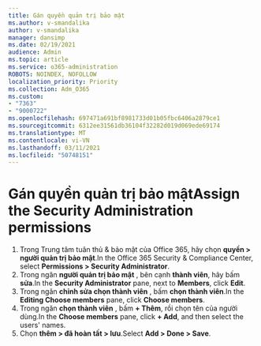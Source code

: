 ```yaml
---
title: Gán quyền quản trị bảo mật
ms.author: v-smandalika
author: v-smandalika
manager: dansimp
ms.date: 02/19/2021
audience: Admin
ms.topic: article
ms.service: o365-administration
ROBOTS: NOINDEX, NOFOLLOW
localization_priority: Priority
ms.collection: Adm_O365
ms.custom:
- "7363"
- "9000722"
ms.openlocfilehash: 697471a691bf8981733d01b05fbc6406a2879ce1
ms.sourcegitcommit: 6312ee31561db36104f32282d019d069ede69174
ms.translationtype: MT
ms.contentlocale: vi-VN
ms.lasthandoff: 03/11/2021
ms.locfileid: "50748151"
---
```

# <a name="assign-the-security-administration-permissions"></a><span data-ttu-id="d45a5-102">Gán quyền quản trị bảo mật</span><span class="sxs-lookup"><span data-stu-id="d45a5-102">Assign the Security Administration permissions</span></span>

1. <span data-ttu-id="d45a5-103">Trong Trung tâm tuân thủ & bảo mật của Office 365, hãy chọn **quyền > người quản trị bảo mật**.</span><span class="sxs-lookup"><span data-stu-id="d45a5-103">In the Office 365 Security & Compliance Center, select **Permissions > Security Administrator**.</span></span>
2. <span data-ttu-id="d45a5-104">Trong ngăn **người quản trị bảo mật** , bên cạnh **thành viên**, hãy bấm **sửa**.</span><span class="sxs-lookup"><span data-stu-id="d45a5-104">In the **Security Administrator** pane, next to **Members**, click **Edit**.</span></span>
3. <span data-ttu-id="d45a5-105">Trong ngăn **chỉnh sửa chọn thành viên** , bấm **chọn thành viên**.</span><span class="sxs-lookup"><span data-stu-id="d45a5-105">In the **Editing Choose members** pane, click **Choose members**.</span></span>
4. <span data-ttu-id="d45a5-106">Trong ngăn **chọn thành viên** , bấm **+ Thêm**, rồi chọn tên của người dùng.</span><span class="sxs-lookup"><span data-stu-id="d45a5-106">In the **Choose members** pane, click **+ Add**, and then select the users' names.</span></span>
5. <span data-ttu-id="d45a5-107">Chọn **thêm > đã hoàn tất > lưu**.</span><span class="sxs-lookup"><span data-stu-id="d45a5-107">Select **Add > Done > Save**.</span></span>

